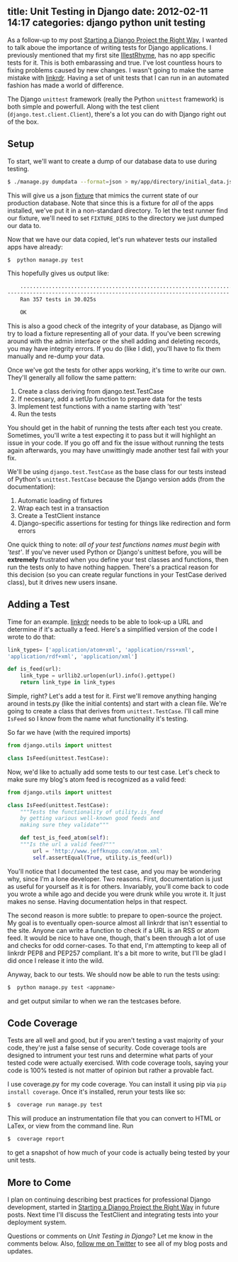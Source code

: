 title: Unit Testing in Django
date: 2012-02-11 14:17
categories: django python unit testing
---

As a follow-up to my post [Starting a Django Project the Right Way](http://www.jeffknupp.com/blog/2012/02/09/starting-a-django-project-the-right-way/), I wanted to talk aboue the importance of writing tests for Django applications. I previously mentioned that my first site [IllestRhyme](http://www.illestrhyme.com), has no app specific tests for it. This is both embarassing and true. I've lost countless hours to fixing problems caused by new changes. I wasn't going to make the same mistake with [linkrdr](http://www.linkrdr.com). Having a set of unit tests that I can run in an automated fashion has made a world of difference.

The Django `unittest` framework (really the Python `unittest` framework) is both simple and powerfull. Along with the test client (`django.test.client.Client`), there's a lot you can
do with Django right out of the box.

Setup
---------------------------

To start, we'll want to create a dump of our database data to use during testing. 

```bash 
$ ./manage.py dumpdata --format=json > my/app/directory/initial_data.json
```

This will give us a json [fixture](https://code.djangoproject.com/wiki/Fixtures) that mimics the current state of our production database. Note that since this is a fixture for _all_ of the apps installed, we've put it in a non-standard directory. To let the test runner find our fixture, we'll need to set `FIXTURE_DIRS` to the directory we just dumped our data to.

Now that we have our data copied, let's run whatever tests our installed
apps have already:

```bash
$  python manage.py test
``` 

This hopefully gives us output like:

```bash
    .....................................................................................................................................................................................................................................................................................................................................................................
----------------------------------------------------------------------
    Ran 357 tests in 30.025s

    OK
```

This is also a good check of the integrity of your database, as Django
will try to load a fixture representing all of your data. If you've been
screwing around with the admin interface or the shell adding
and deleting records, you may have integrity errors. If you do (like I
did), you'll have to fix them manually and re-dump your data.

<!--more-->

Once we've got the tests for other apps working, it's time to write our
own. They'll generally all follow the same pattern:

1. Create a class deriving from django.test.TestCase
2. If necessary, add a setUp function to prepare data for the tests
3. Implement test functions with a name starting with 'test' 
4. Run the tests

You should get in the habit of running the tests after each test you
create. Sometimes, you'll write a test expecting it to pass but it will
highlight an issue in your code. If you go off and fix the issue without
running the tests again afterwards, you may have unwittingly made
another test fail with your fix. 

We'll be using `django.test.TestCase` as the base class for our tests
instead of Python's `unittest.TestCase` because the Django version adds
(from the documentation):

1. Automatic loading of fixtures
2. Wrap each test in a transaction
3. Create a TestClient instance
4. Django-specific assertions for testing for things like redirection and form errors

One quick thing to note: _all of your test functions names must begin with
'test'_. If you've never used Python or Django's unittest before, you
will be __extremely__ frustrated when you define your test classes and
functions, then run the tests only to have nothing happen. There's a
practical reason for this decision (so you can create regular functions in your
TestCase derived class), but it drives new users insane.

Adding a Test
----------------------

Time for an example. [linkrdr](http://www.linkrdr.com) needs to be able to look-up a URL and
determine if it's actually a feed. Here's a simplified version of the
code I wrote to do that:

```python
link_types= ['application/atom+xml', 'application/rss+xml',
'application/rdf+xml', 'application/xml']

def is_feed(url):
    link_type = urllib2.urlopen(url).info().gettype()
    return link_type in link_types
```

Simple, right? Let's add a test for it. First we'll remove anything
hanging around in tests.py (like the initial contents) and start with a
clean file. We're going to create a class that derives from
`unittest.TestCase`. I'll call mine `IsFeed` so I know from the name
what functionality it's testing.

So far we have (with the required imports)

```python
from django.utils import unittest

class IsFeed(unittest.TestCase):
```

Now, we'd like to actually add some tests to our test case. Let's check
to make sure my blog's atom feed is recognized as a valid feed:


```python
from django.utils import unittest

class IsFeed(unittest.TestCase):
    """Tests the functionality of utility.is_feed
    by getting various well-known good feeds and
    making sure they validate"""

    def test_is_feed_atom(self):
    """Is the url a valid feed?"""
        url = 'http://www.jeffknupp.com/atom.xml'
        self.assertEqual(True, utility.is_feed(url))

```

You'll notice that I documented the test case, and you may be wondering
why, since I'm a lone developer. Two reasons. First, documentation is
just as useful for yourself as it is for others. Invariably, you'll come
back to code you wrote a while ago and decide you were drunk while you
wrote it. It just makes no sense. Having documentation helps in that
respect.

The second reason is more subtle: to prepare to open-source the project.
My goal is to eventually open-source almost all linkrdr that isn't
essential to the site. Anyone can write a function to check if a URL is
an RSS or atom feed. It would be nice to have one, though, that's been
through a lot of use and checks for odd corner-cases. To that end, I'm
attempting to keep all of linkrdr PEP8 and PEP257 compliant. It's a bit
more to write, but I'll be glad I did once I release it into the wild.

Anyway, back to our tests. We should now be able to run the tests using:

```bash 
$  python manage.py test <appname>
```

and get output similar to when we ran the testcases before.

Code Coverage
--------------------

Tests are all well and good, but if you aren't testing a vast majority
of your code, they're just a false sense of security. Code coverage
tools are designed to intrument your test runs and determine what parts
of your tested code were actually exercised. With code coverage tools,
saying your code is 100% tested is not matter of opinion but rather a provable fact.

I use coverage.py for my code coverage. You can install it using pip via
`pip install coverage`. Once it's installed, rerun your tests like so:

```bash
$  coverage run manage.py test
```

This will produce an instrumentation file that you can convert to HTML
or LaTex, or view from the command line. Run

```bash
$  coverage report
```

to get a snapshot of how much of your code is actually being tested by
your unit tests.

More to Come
------------------------

I plan on continuing describing best practices for professional Django
development, started in [Starting a Django Project the Right Way](http://www.jeffknupp.com/blog/2012/02/09/starting-a-django-project-the-right-way/) in future posts. Next time I'll discuss the TestClient and integrating tests into your deployment system.

Questions or comments on _Unit Testing in Django_? Let me know in the comments below. Also, [follow me on Twitter](http://www.twitter.com/jeffknupp) to see all of my blog posts and updates.
